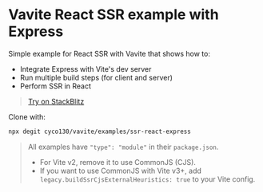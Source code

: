 # Vavite React SSR example with Express

Simple example for React SSR with Vavite that shows how to:

- Integrate Express with Vite's dev server
- Run multiple build steps (for client and server)
- Perform SSR in React

> [Try on StackBlitz](https://stackblitz.com/github/cyco130/vavite/tree/main/examples/ssr-react-express)

Clone with:

```bash
npx degit cyco130/vavite/examples/ssr-react-express
```

> All examples have `"type": "module"` in their `package.json`.
>
> - For Vite v2, remove it to use CommonJS (CJS).
> - If you want to use CommonJS with Vite v3+, add `legacy.buildSsrCjsExternalHeuristics: true` to your Vite config.
